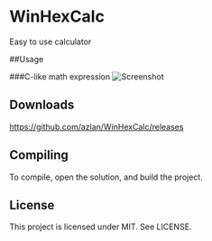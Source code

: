 # WinHexCalc

Easy to use calculator

##Usage

###C-like math expression
![Screenshot](https://cloud.githubusercontent.com/assets/818761/20701212/be9fc028-b64c-11e6-8800-081a9eabb858.png)

## Downloads
https://github.com/azlan/WinHexCalc/releases

## Compiling
To compile, open the solution, and build the project.

## License
This project is licensed under MIT. See LICENSE.
